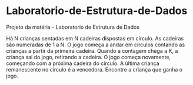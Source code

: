 # Laboratorio-de-Estrutura-de-Dados
Projeto da matéria - Laboratorio de Estrutura de Dados

Há N crianças sentadas em N cadeiras dispostas em círculo. As cadeiras são numeradas de 1 a N. O jogo começa a andar em círculos contando as crianças a partir da 
primeira cadeira. Quando a contagem chega a K, a criança sai do jogo, retirando a cadeira. O jogo começa novamente, começando com a próxima cadeira do círculo. A última 
criança remanescente no círculo é a vencedora. Encontre a criança que ganha o jogo.
